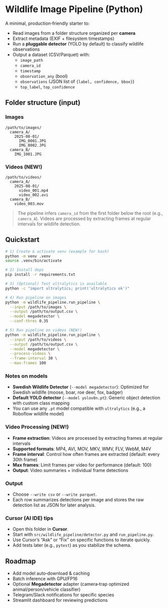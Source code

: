 # Wildlife Image Pipeline (Python)

A minimal, production‑friendly starter to:
- Read images from a folder structure organized per **camera**
- Extract metadata (EXIF + filesystem timestamps)
- Run a **pluggable detector** (YOLO by default) to classify wildlife observations
- Output a dataset (CSV/Parquet) with:
  - `image_path`
  - `camera_id`
  - `timestamp`
  - `observation_any` (bool)
  - `observations` (JSON list of `{label, confidence, bbox}`)
  - `top_label`, `top_confidence`

## Folder structure (input)

### Images
```
/path/to/images/
  camera_A/
    2025-08-01/
      IMG_0001.JPG
      IMG_0002.JPG
  camera_B/
    IMG_1001.JPG
```

### Videos (NEW!)
```
/path/to/videos/
  camera_A/
    2025-08-01/
      video_001.mp4
      video_002.avi
  camera_B/
    video_003.mov
```

> The pipeline infers `camera_id` from the first folder below the root (e.g., `camera_A`).
> Videos are processed by extracting frames at regular intervals for wildlife detection.

## Quickstart

```bash
# 1) Create & activate venv (example for bash)
python -m venv .venv
source .venv/bin/activate

# 2) Install deps
pip install -r requirements.txt

# 3) (Optional) Test ultralytics is available
python -c "import ultralytics; print('ultralytics ok')"

# 4) Run pipeline on images
python -m wildlife_pipeline.run_pipeline \
  --input /path/to/images \
  --output /path/to/output.csv \
  --model megadetector \
  --conf-thres 0.35

# 5) Run pipeline on videos (NEW!)
python -m wildlife_pipeline.run_pipeline \
  --input /path/to/videos \
  --output /path/to/output.csv \
  --model megadetector \
  --process-videos \
  --frame-interval 30 \
  --max-frames 100
```

### Notes on models
- **Swedish Wildlife Detector** (`--model megadetector`): Optimized for Swedish wildlife (moose, boar, roe deer, fox, badger)
- **Default YOLO detector** (`--model yolov8n.pt`): Generic object detection with custom class mapping
- You can use any `.pt` model compatible with `ultralytics` (e.g., a Roboflow wildlife model)

### Video Processing (NEW!)
- **Frame extraction**: Videos are processed by extracting frames at regular intervals
- **Supported formats**: MP4, AVI, MOV, MKV, WMV, FLV, WebM, M4V
- **Frame interval**: Control how often frames are extracted (default: every 30th frame)
- **Max frames**: Limit frames per video for performance (default: 100)
- **Output**: Video summaries + individual frame detections

### Output
- Choose `--write csv` or `--write parquet`.
- Each row summarizes detections per image and stores the raw detection list as JSON for later analysis.

### Cursor (AI IDE) tips
- Open this folder in **Cursor**.
- Start with `src/wildlife_pipeline/detector.py` and `run_pipeline.py`.
- Use Cursor’s “Ask” or “Fix” on specific functions to iterate quickly.
- Add tests later (e.g., `pytest`) as you stabilize the schema.

## Roadmap
- Add model auto‑download & caching
- Batch inference with GPU/FP16
- Optional **Megadetector** adapter (camera‑trap optimized animal/person/vehicle classifier)
- Telegram/Slack notifications for specific species
- Streamlit dashboard for reviewing predictions
